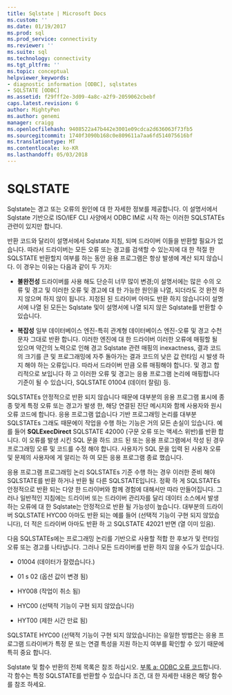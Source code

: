 ```yaml
---
title: Sqlstate | Microsoft Docs
ms.custom: ''
ms.date: 01/19/2017
ms.prod: sql
ms.prod_service: connectivity
ms.reviewer: ''
ms.suite: sql
ms.technology: connectivity
ms.tgt_pltfrm: ''
ms.topic: conceptual
helpviewer_keywords:
- diagnostic information [ODBC], sqlstates
- SQLSTATE [ODBC]
ms.assetid: f29fff2e-3d09-4a8c-a2f9-2059062cbebf
caps.latest.revision: 6
author: MightyPen
ms.author: genemi
manager: craigg
ms.openlocfilehash: 9408522a47b442e3001e09cdca2d636063f73fb5
ms.sourcegitcommit: 1740f3090b168c0e809611a7aa6fd514075616bf
ms.translationtype: MT
ms.contentlocale: ko-KR
ms.lasthandoff: 05/03/2018
---
```

# <a name="sqlstates"></a>SQLSTATE
Sqlstate는 경고 또는 오류의 원인에 대 한 자세한 정보를 제공합니다. 이 설명서에서 Sqlstate 기반으로 ISO/IEF CLI 사양에서 ODBC IM로 시작 하는 이러한 SQLSTATEs 관련이 있지만 합니다.  
  
 반환 코드와 달리이 설명서에서 Sqlstate 지침, 되며 드라이버 이들을 반환할 필요가 없습니다. 따라서 드라이버는 모든 오류 또는 경고를 검색할 수 있는지에 대 한 적절 한 SQLSTATE 반환할지 여부를 하는 동안 응용 프로그램은 항상 발생에 계산 되지 않습니다. 이 경우는 이유는 다음과 같이 두 가지:  
  
-   **불완전성** 드라이버를 사용 해도 단순히 너무 많이 변경;이 설명서에는 많은 수의 오류 및 경고 및 이러한 오류 및 경고에 대 한 가능한 원인을 나열, 되더라도 것 완전 하지 않으며 하지 않이 됩니다. 지정된 된 드라이버 아마도 반환 하지 않습니다이 설명서에 나열 된 모든는 Sqlstate 및이 설명서에 나열 되지 않은 Sqlstate를 반환할 수 있습니다.  
  
-   **복잡성** 일부 데이터베이스 엔진-특히 관계형 데이터베이스 엔진-오류 및 경고 수천 문자 그대로 반환 합니다. 이러한 엔진에 대 한 드라이버 이러한 오류에 매핑할 될 있으며 약간의 노력으로 인해 경고 Sqlstate 관련 매핑의 inexactness, 결과 코드의 크기를 큰 및 프로그래밍에 자주 돌아가는 결과 코드의 낮은 값 런타임 시 발생 하지 해야 하는 오류입니다. 따라서 드라이버 만큼 오류 매핑해야 합니다. 및 경고 합리적으로 보입니다 하 고 이러한 오류 및 경고는 응용 프로그램 논리에 매핑합니다 기준이 될 수 있습니다, SQLSTATE 01004 (데이터 잘림) 등.  
  
 SQLSTATEs 안정적으로 반환 되지 않습니다 때문에 대부분의 응용 프로그램 표시에 종종 맞게 특정 오류 또는 경고가 발생 한, 해당 연결된 진단 메시지와 함께 사용자와 원시 오류 코드에 합니다. 응용 프로그램 없습니다 기반 프로그래밍 논리를 대부분 SQLSTATEs 그래도 때문에이 작업을 수행 하는 기능은 거의 모든 손실이 있습니다. 예를 들어 **SQLExecDirect** SQLSTATE 42000 (구문 오류 또는 액세스 위반)를 반환 합니다. 이 오류를 발생 시킨 SQL 문을 하드 코드 된 또는 응용 프로그램에서 작성 된 경우 프로그래밍 오류 및 코드를 수정 해야 합니다. 사용자가 SQL 문을 입력 된 사용자 오류 및 문제의 사용자에 게 알리는 하 여 모든 응용 프로그램 종료 했습니다.  
  
 응용 프로그램 프로그래밍 논리 SQLSTATEs 기준 수행 하는 경우 이러한 준비 해야 SQLSTATE를 반환 하거나 반환 될 다른 SQLSTATE입니다. 정확 하 게 SQLSTATEs 안정적으로 반환 되는 다양 한 드라이버와 함께 경험에 대해서만 따라 만들어집니다. 그러나 일반적인 지침에는 드라이버 또는 드라이버 관리자를 달리 데이터 소스에서 발생 하는 오류에 대 한 Sqlstate는 안정적으로 반환 될 가능성이 높습니다. 대부분의 드라이버 SQLSTATE HYC00 아마도 반환 되는 예를 들어 (선택적 기능이 구현 되지 않았습니다), 더 적은 드라이버 아마도 반환 하 고 SQLSTATE 42021 반면 (열 이미 있음).  
  
 다음 SQLSTATEs에는 프로그래밍 논리를 기반으로 사용할 적합 한 후보가 및 런타임 오류 또는 경고를 나타냅니다. 그러나 모든 드라이버를 반환 하지 않을 수도가 있습니다.  
  
-   01004 (데이터가 잘렸습니다.)  
  
-   01 s 02 (옵션 값이 변경 됨)  
  
-   HY008 (작업이 취소 됨)  
  
-   HYC00 (선택적 기능이 구현 되지 않았습니다)  
  
-   HYT00 (제한 시간 만료 됨)  
  
 SQLSTATE HYC00 (선택적 기능이 구현 되지 않았습니다)는 유일한 방법은는 응용 프로그램 드라이버가 특정 문 또는 연결 특성을 지원 하는지 여부를 확인할 수 있기 때문에 특히 중요 합니다.  
  
 Sqlstate 및 함수 반환의 전체 목록은 참조 하십시오. [부록 a: ODBC 오류 코드](../../../odbc/reference/appendixes/appendix-a-odbc-error-codes.md)합니다. 각 함수는 특정 SQLSTATE를 반환할 수 있습니다 조건, 대 한 자세한 내용은 해당 함수를 참조 하세요.
